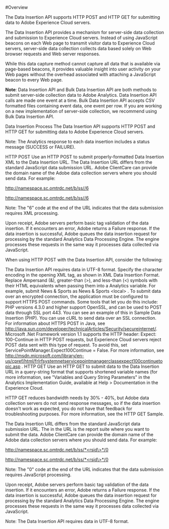 #Overview

The Data Insertion API supports HTTP POST and HTTP GET for submitting data to Adobe Experience Cloud servers.

The Data Insertion API provides a mechanism for server-side data collection and submission to Experience Cloud servers. Instead of using JavaScript beacons on each Web page to transmit visitor data to Experience Cloud servers, server-side data collection collects data based solely on Web browser requests and Web server responses.

While this data capture method cannot capture all data that is available via page-based beacons, it provides valuable insight into user activity on your Web pages without the overhead associated with attaching a JavaScript beacon to every Web page.

**Note**: Data Insertion API and Bulk Data Insertion API are both methods to submit server-side collection data to Adobe Analytics. Data Insertion API calls are made one event at a time. Bulk Data Insertion API accepts CSV formatted files containing event data, one event per row. If you are working on a new implementation of server-side collection, we recommend using Bulk Data Insertion API.

Data Insertion Process
The Data Insertion API supports HTTP POST and HTTP GET for submitting data to Adobe Experience Cloud servers.

Note: The Analytics response to each data insertion includes a status message (SUCCESS or FAILURE).

HTTP POST
Use an HTTP POST to submit properly-formatted Data Insertion XML to the Data Insertion URL. The Data Insertion URL differs from the standard JavaScript data submission URL. Adobe ClientCare can provide the domain name of the Adobe data collection servers where you should send data. For example:

http://namespace.sc.omtrdc.net/b/ss//6

http://namespace.sc.omtrdc.net/b/ss//6

Note: The "6" code at the end of the URL indicates that the data submission requires XML processing.

Upon receipt, Adobe servers perform basic tag validation of the data insertion. If it encounters an error, Adobe returns a Failure response. If the data insertion is successful, Adobe queues the data insertion request for processing by the standard Analytics Data Processing Engine. The engine processes these requests in the same way it processes data collected via JavaScript.

When using HTTP POST with the Data Insertion API, consider the following:

The Data Insertion API requires data in UTF-8 format. Specify the character encoding in the opening XML tag, as shown in XML Data Insertion Format.
Replace Ampersand (&), greater-than (>), and less-than (<) symbols with their HTML equivalents when passing them into a Analytics variable. For example, submit <evar1>News & Sports <local> </evar1> as <evar1>News &amp; Sports &lt;local&gt; </evar1>.
To submit data over an encrypted connection, the application must be configured to support HTTPS POST commands. Some tools that let you do this include:
PHP versions 4.3.0 and higher support OpenSSL, and can be used to POST data through SSL port 443. You can see an example of this in Sample Data Insertion (PHP).
You can use cURL to send data over an SSL connection. For information about HTTPS POST in Java, see http://java.sun.com/developer/technicalArticles/Security/secureinternet/.
Microsoft .Net Framework version 1.1 supports the HTTP header: Expect: 100-Continue in HTTP POST requests, but Experience Cloud servers reject POST data sent with this type of request. To avoid this, set ServicePointManager.Expect100Continue = False. For more information, see http://msdn.microsoft.com/library/en-us/cpref/html/frlrfsystemnetservicepointmanagerclassexpect100continuetopic.asp .
HTTP GET
Use an HTTP GET to submit data to the Data Insertion URL in a query-string format that supports shortened variable names (for more information, see "Variables and Query String Parameters" in the Analytics Implementation Guide, available at Help > Documentation in the Experience Cloud.

HTTP GET reduces bandwidth needs by 30% - 40%, but Adobe data collection servers do not send response messages, so if the data insertion doesn't work as expected, you do not have that feedback for troubleshooting purposes. For more information, see the HTTP GET Sample.

The Data Insertion URL differs from the standard JavaScript data submission URL. The <rsid> in the URL is the report suite where you want to submit the data. Adobe ClientCare can provide the domain name of the Adobe data collection servers where you should send data. For example:

http://namespace.sc.omtrdc.net/b/ss/*<rsid\>*/0

http://namespace.sc.omtrdc.net/b/ss/*<rsid\>*/0

Note: The "0" code at the end of the URL indicates that the data submission requires JavaScript processing.

Upon receipt, Adobe servers perform basic tag validation of the data insertion. If it encounters an error, Adobe returns a Failure response. If the data insertion is successful, Adobe queues the data insertion request for processing by the standard Analytics Data Processing Engine. The engine processes these requests in the same way it processes data collected via JavaScript.

Note: The Data Insertion API requires data in UTF-8 format.
